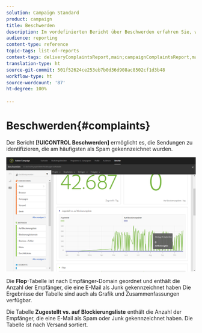 ```yaml
---
solution: Campaign Standard
product: campaign
title: Beschwerden
description: Im vordefinierten Bericht über Beschwerden erfahren Sie, wie oft ein Versand als Spam gekennzeichnet wurde.
audience: reporting
content-type: reference
topic-tags: list-of-reports
context-tags: deliveryComplaintsReport,main;campaignComplaintsReport,main;programComplaintsReport,main
translation-type: ht
source-git-commit: 501f52624ce253eb7b0d36d908ac8502cf1d3b48
workflow-type: ht
source-wordcount: '87'
ht-degree: 100%

---
```



# Beschwerden{#complaints}

Der Bericht **[!UICONTROL Beschwerden]** ermöglicht es, die Sendungen zu identifizieren, die am häufigsten als Spam gekennzeichnet wurden.

![](assets/delivery_reports_complaints.png)

Die **Flop**-Tabelle ist nach Empfänger-Domain geordnet und enthält die Anzahl der Empfänger, die eine E-Mail als Junk gekennzeichnet haben Die Ergebnisse der Tabelle sind auch als Grafik und Zusammenfassungen verfügbar.

Die Tabelle **Zugestellt vs. auf Blockierungsliste** enthält die Anzahl der Empfänger, die eine E-Mail als Spam oder Junk gekennzeichnet haben. Die Tabelle ist nach Versand sortiert.
